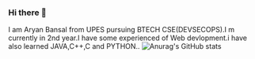 ### Hi there 👋
I am Aryan Bansal from UPES pursuing BTECH CSE(DEVSECOPS).I m currently in 2nd year.I have some experienced of Web devlopment.i have also learned JAVA,C++,C and PYTHON..
![Anurag's GitHub stats](https://github-readme-stats.vercel.app/api?username=anuraghazra&theme=dark&show_icons=true)
